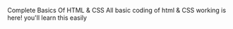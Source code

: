 Complete Basics Of HTML & CSS
All basic coding of html & CSS working is here! you'll learn this easily
